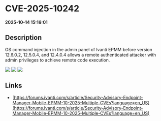 # CVE-2025-10242

**2025-10-14 15:16:01**

## Description
OS command injection in the admin panel of Ivanti EPMM before version 12.6.0.2, 12.5.0.4, and 12.4.0.4 allows a remote authenticated attacker with admin privileges to achieve remote code execution.

![](https://img.shields.io/static/v1?label=Score&message=7.2&color=red)
![](https://img.shields.io/static/v1?label=Severity&message=HIGH&color=red)
![](https://img.shields.io/static/v1?label=CWE&message=RCE&color=green)

## Links
- [https://forums.ivanti.com/s/article/Security-Advisory-Endpoint-Manager-Mobile-EPMM-10-2025-Multiple-CVEs?language=en_US](https://forums.ivanti.com/s/article/Security-Advisory-Endpoint-Manager-Mobile-EPMM-10-2025-Multiple-CVEs?language=en_US)
